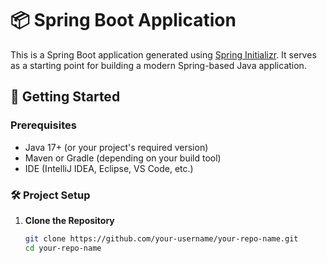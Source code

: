 
# 📦 Spring Boot Application

This is a Spring Boot application generated using [Spring Initializr](https://start.spring.io/). It serves as a starting point for building a modern Spring-based Java application.

## 🚀 Getting Started

### Prerequisites

- Java 17+ (or your project's required version)
- Maven or Gradle (depending on your build tool)
- IDE (IntelliJ IDEA, Eclipse, VS Code, etc.)

### 🛠️ Project Setup

1. **Clone the Repository**
   ```bash
   git clone https://github.com/your-username/your-repo-name.git
   cd your-repo-name
